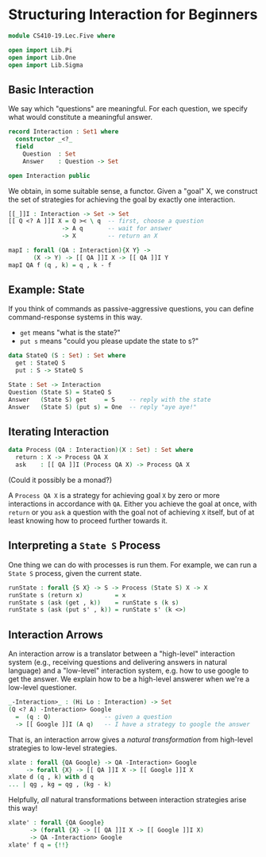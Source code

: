 Structuring Interaction for Beginners
=====================================

```agda
module CS410-19.Lec.Five where

open import Lib.Pi
open import Lib.One
open import Lib.Sigma
```


Basic Interaction
-----------------

We say which "questions" are meaningful. For each question, we
specify what would constitute a meaningful answer.

```agda
record Interaction : Set1 where
  constructor _<?_
  field
    Question  : Set
    Answer    : Question -> Set

open Interaction public
```

We obtain, in some suitable sense, a functor. Given a "goal"
X, we construct the set of strategies for achieving the goal
by exactly one interaction.

```agda
[[_]]I : Interaction -> Set -> Set
[[ Q <? A ]]I X = Q >< \ q  -- first, choose a question
               -> A q       -- wait for answer
               -> X         -- return an X

mapI : forall (QA : Interaction){X Y} ->
       (X -> Y) -> [[ QA ]]I X -> [[ QA ]]I Y
mapI QA f (q , k) = q , k - f
```

Example: State
--------------

If you think of commands as passive-aggressive questions,
you can define command-response systems in this way.

 * `get`   means "what is the state?"
 * `put s` means "could you please update the state to s?"

```agda
data StateQ (S : Set) : Set where
  get : StateQ S
  put : S -> StateQ S

State : Set -> Interaction
Question (State S) = StateQ S
Answer   (State S) get     = S    -- reply with the state
Answer   (State S) (put s) = One  -- reply "aye aye!"
```


Iterating Interaction
---------------------

```agda
data Process (QA : Interaction)(X : Set) : Set where
  return : X -> Process QA X
  ask    : [[ QA ]]I (Process QA X) -> Process QA X
```

(Could it possibly be a monad?)

A `Process QA X` is a strategy for achieving goal `X` by
zero or more interactions in accordance with `QA`. Either
you achieve the goal at once, with `return` or you `ask`
a question with the goal not of achieving `X` itself, but
of at least knowing how to proceed further towards it.


Interpreting a `State S` Process
--------------------------------

One thing we can do with processes is run them. For example,
we can run a `State S` process, given the current state.

```agda
runState : forall {S X} -> S -> Process (State S) X -> X
runState s (return x)         = x
runState s (ask (get , k))    = runState s (k s)
runState s (ask (put s' , k)) = runState s' (k <>)
```


Interaction Arrows
------------------

An interaction arrow is a translator between a "high-level"
interaction system (e.g., receiving questions and delivering
answers in natural language) and a "low-level" interaction
system, e.g. how to use google to get the answer. We explain
how to be a high-level answerer when we're a low-level
questioner.

```agda
_-Interaction>_ : (Hi Lo : Interaction) -> Set
(Q <? A) -Interaction> Google
  =  (q : Q)               -- given a question
  -> [[ Google ]]I (A q)   -- I have a strategy to google the answer
```

That is, an interaction arrow gives a *natural transformation*
from high-level strategies to low-level strategies.

```agda
xlate : forall {QA Google} -> QA -Interaction> Google
     -> forall {X} -> [[ QA ]]I X -> [[ Google ]]I X
xlate d (q , k) with d q
... | qg , kg = qg , (kg - k)
```

Helpfully, *all* natural transformations between interaction
strategies arise this way!

```agda
xlate' : forall {QA Google}
      -> (forall {X} -> [[ QA ]]I X -> [[ Google ]]I X)
      -> QA -Interaction> Google
xlate' f q = {!!}
```
